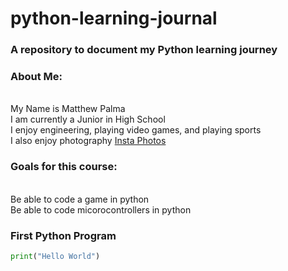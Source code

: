 # python-learning-journal
### A repository to document my Python learning journey

### **About Me:**
<br>My Name is Matthew Palma
<br>I am currently a Junior in High School
<br>I enjoy engineering, playing video games, and playing sports
<br>I also enjoy photography [Insta Photos](https://www.instagram.com/flim.by.mp?igsh=NTc4MTIwNjQ2YQ "Insta")

### **Goals for this course:**
<br>Be able to code a game in python
<br>Be able to code micorocontrollers in python

### **First Python Program**
```python
print("Hello World")
